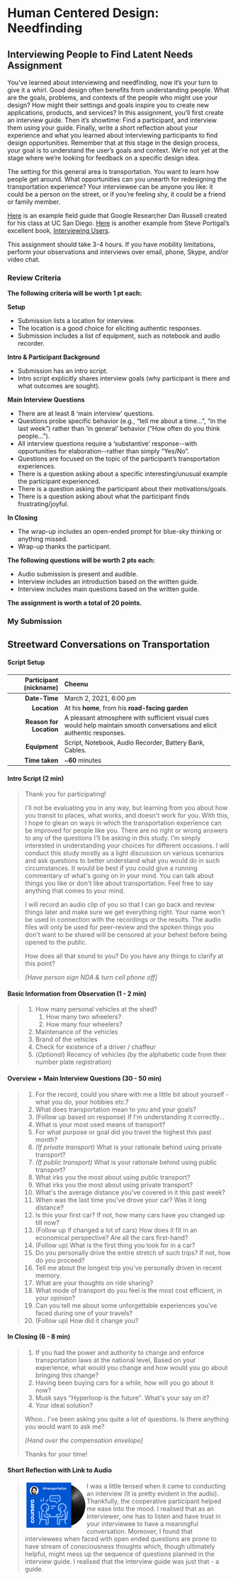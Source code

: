 # Human Centered Design: Needfinding

## **Interviewing People to Find Latent Needs**  Assignment

You’ve learned about interviewing and needfinding, now it’s your turn to give it a whirl. Good design often benefits from understanding people. What are the goals, problems, and contexts of the people who might use your design? How might their settings and goals inspire you to create new applications, products, and services? In this assignment, you’ll first create an interview guide. Then it’s showtime: Find a participant, and interview them using your guide. Finally, write a short reflection about your experience and what you learned about interviewing participants to find design opportunities. Remember that at this stage in the design process, your goal is to understand the user’s goals and context. We’re not yet at the stage where we’re looking for feedback on a specific design idea.

The setting for this general area is transportation. You want to learn how people get around. What opportunities can you unearth for redesigning the transportation experience? Your interviewee can be anyone you like: it could be a person on the street, or if you’re feeling shy, it could be a friend or family member.

[Here](https://www.coursera.org/learn/human-computer-interaction/supplement/oFCEG/example-interview-guide) is an example field guide that Google Researcher Dan Russell created for his class at UC San Diego. [Here](http://rosenfeldmedia.com/app/uploads/2014/10/Portigal-Consulting_Reading-Ahead_Interview_Guide.pdf?680497) is another example from Steve Portigal’s excellent book, [Interviewing Users](http://rosenfeldmedia.com/books/interviewing-users/).

This assignment should take 3-4 hours. If you have mobility limitations, perform your observations and interviews over email, phone, Skype, and/or video chat.

### Review Criteria

**The following criteria will be worth 1 pt each:**

**Setup**

- Submission lists a location for interview.
- The location is a good choice for eliciting authentic responses.
- Submission includes a list of equipment, such as notebook and audio recorder.

**Intro & Participant Background**

- Submission has an intro script.
- Intro script explicitly shares interview goals (why participant is there and what outcomes are sought).

**Main Interview Questions**

- There are at least 8 ‘main interview’ questions.
- Questions probe specific behavior (e.g., “tell me about a time...”, “in the last week”) rather than ‘in general’ behavior (“How often do you think people...”).
- All interview questions require a ‘substantive’ response--with opportunities for elaboration--rather than simply “Yes/No”.
- Questions are focused on the topic of the participant’s transportation experiences.
- There is a question asking about a specific interesting/unusual example the participant experienced.
- There is a question asking the participant about their motivations/goals.
- There is a question asking about what the participant finds frustrating/joyful.

**In Closing**

- The wrap-up includes an open-ended prompt for blue-sky thinking or anything missed.
- Wrap-up thanks the participant.

**The following questions will be worth 2 pts each:**

- Audio submission is present and audible.
- Interview includes an introduction based on the written guide.
- Interview includes main questions based on the written guide.

**The assignment is worth a total of 20 points.**

### My Submission

## Streetward Conversations on Transportation

#### Script Setup

| **Participant** (nickname) | Cheenu                                                       |
| --------------------------: | :------------------------------------------------------------ |
|               **Date-Time** | March 2, 2021, 6:00 pm                                       |
|                **Location** | At his **home**, from his **road-facing garden**             |
|     **Reason for Location** | A pleasant atmosphere with sufficient visual cues would help maintain smooth conversations and elicit authentic responses. |
|               **Equipment** | Script, Notebook, Audio Recorder, Battery Bank, Cables.      |
|              **Time taken** | ~**60** minutes                                              |

#### Intro Script (2 min)

> Thank you for participating!
> 
> I'll not be evaluating you in any way, but learning from you about how you transit to places, what works, and doesn't work for you. With this, I hope to glean on ways in which the transportation experience can be improved for people like you. There are no right or wrong answers to any of the questions I'll be asking in this study. I'm simply interested in understanding your choices for different occasions. I will conduct this study mostly as a light discussion on various scenarios and ask questions to better understand what you would do in such circumstances. It would be best if you could give a running commentary of what's going on in your mind. You can talk about things you like or don't like about transportation. Feel free to say anything that comes to your mind.
> 
> I will record an audio clip of you so that I can go back and review things later and make sure we get everything right. Your name won't be used in connection with the recordings or the results. The audio files will only be used for peer-review and the spoken things you don't want to be shared will be censored at your behest before being opened to the public.
> 
> How does all that sound to you? Do you have any things to clarify at this point?
> 
> *[Have person sign NDA & turn cell phone off]*

#### Basic Information from Observation (1 - 2 min)

> 1. How many personal vehicles at the shed?
>    1. How many two wheelers?
>    2. How many four wheelers?
> 2. Maintenance of the vehicles
> 3. Brand of the vehicles
> 4. Check for existence of a driver / chaffeur
> 5. (*Optional*) Recency of vehicles (by the alphabetic code from their number plate registration)

#### Overview + Main Interview Questions (30 - 50 min)

> 1. For the record, could you share with me a little bit about yourself -what you do, your hobbies etc.?
> 2. What does transportation mean to you and your goals?
> 3. (Follow up based on response) If I'm understanding it correctly...
> 4. What is your most used means of transport? 
> 5. For what purpose or goal did you travel the highest this past month? 
> 6. *(If private transport)* What is your rationale behind using private transport?
> 7. *(If public transport)* What is your rationale behind using public transport?
> 8. What irks you the most about using public transport?
> 9. What irks you the most about using private transport?
> 10. What's the average distance you've covered in it this past week?
> 11. When was the last time you've drove your car? Was it long distance?
> 12. Is this your first car? If not, how many cars have you changed up till now?
> 13. (Follow up if changed a lot of cars) How does it fit in an economical perspective? Are all the cars first-hand?
> 14. (Follow up) What is the first thing you look for in a car?
> 15. Do you personally drive the entire stretch of such trips? If not, how do you proceed?
> 16. Tell me about the longest trip you've personally driven in recent memory.
> 17. What are your thoughts on ride sharing? 
> 18. What mode of transport do you feel is the most cost efficient, in your opinion?
> 19. Can you tell me about some unforgettable experiences you've faced during one of your travels?
> 20. (Follow up) How did it change you?

#### In Closing (6 - 8 min)

> 1. If you had the power and authority to change and enforce transportation laws at the national level, Based on your experience, what would you change and how would you go about bringing this change? 
> 2. Having been buying cars for a while, how will you go about it now?
> 3. Musk says "Hyperloop is the future". What's your say on it?
> 4. Your ideal solution?
> 
>  Whoo.. I've been asking you quite a lot of questions. Is there anything you would want to ask me?
>
>  *[Hand over the compensation envelope]*
>
>  Thanks for your time!

#### Short Reflection with Link to Audio

> [<img align="left" src="https://github.com/arvindcheenu/interaction-design-notes/blob/main/images/transport-albumart.png?raw=true" width="30%"/>](https://soundcloud.com/arvindcheenu/streetward-conversations-on-transportation) I​ was a little tensed when it came to conducting an interview (It is pretty evident in the audio). Thankfully, the cooperative participant helped me ease into the mood. I realised that as an interviewer, one has to listen and have trust in your interviewee to have a meaningful conversation. Moreover, I found that interviewees when faced with open ended questions are prone to have stream of consciousness thoughts which, though ultimately helpful, might mess up the sequence of questions planned in the interview guide. I realised that the interview guide was just that - a guide. 

